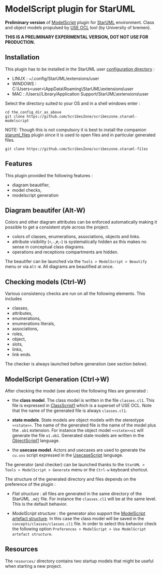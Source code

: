 ModelScript plugin for StarUML
==============================

**Preliminary version** of [ModelScript](https://modelscript.readthedocs.io/en/latest/) plugin for [StarUML](https://staruml.io/) environment. 
Class and object models propulsed by [USE OCL](https://sourceforge.net/projects/useocl/) tool (by University of bremen).

**THIS IS A PRELIMINARY EXPERIMENTAL VERSION, DOT NOT USE FOR PRODUCTION.**

Installation
------------

This plugin has to be installed in the StarUML user [configuration
directory](https://docs.staruml.io/developing-extensions/getting-started#create-an-extension) :

* LINUX : ~/.config/StarUML/extensions/user
* WINDOWS : C:\Users\<user>\AppData\Roaming\StarUML\extensions\user
* MAC : /Users/<user>/Library/Application Support/StarUML\extensions\user

Select the directory suited to your OS and in a shell windows enter :

    cd the_config_dir_as_above
    git clone https://github.com/ScribesZone/scribeszone.staruml-modelscript

NOTE: Though this is not compulsory it is best to install the companion
[staruml_files](https://github.com/ScribesZone/scribeszone.staruml-files) plugin since it is used to open files and in particular
generated files.

    git clone https://github.com/ScribesZone/scribeszone.staruml-files

Features
--------

This plugin provided the following features :

* diagram beautifier,
* model checks,
* modelscript generation


Diagram beautifer (Alt-W)
-------------------------

Colors and other diagram attributes can be enforced automatically
making it possible to get a consistent style across the project.

* colors of classes, enumerations, associations, objects and links.
* attribute visibility (`+`,`-`,`#`,`~`) is systematically hidden as this
  makes no sense in conceptual class diagrams.
* operations and receptions compartments are hidden.

The beautifer can be launched via the `Tools > ModelScript > Beautify` menu
or via `Alt-W`. All diagrams are beautified at once.

Checking models (Ctrl-W)
------------------------

Various consistency checks are run on all the following elements.
This includes 
* classes,
* attributes,
* enumerations,
* enumerations literals,
* associations,
* roles,
* object,
* slots,
* links,
* link ends.

The checker is always launched before generation (see section below).

ModelScript Generation (Ctrl->W)
--------------------------------

After checking the model (see above) the following files are generated :

* the **class model**. The class model is written in the file `classes.cl1`.
  This file is expressed in [ClassScript1](https://modelscript.readthedocs.io/en/latest/languages/classes1/index.html) which is a superset of
   USE OCL. Note that the name of the generated file is always `classes.cl1`.

* **state models**. State models are object models with the stereotype 
  `<<state>>`. The name of the generated file is the name of the model
  plus the `.ob1` extension. For instance the object model `<<state>>o1`
  will generate the file `o1.ob1`. Generated state models are written
  in the [ObjectScript1](https://modelscript.readthedocs.io/en/latest/languages/objects1/index.html) language.

* the **usecase model**. Actors and usecases are used to generate the
  `cu.uss` script expressed in the [UsecaseScript](https://modelscript.readthedocs.io/en/latest/languages/usecases/index.html) language.

The generator (and checker) can be launched thanks to the 
`StarUML > Tools > ModelScript > Generate` menu or the `Ctrl-w` keyboard
shortcut.

The structure of the generated directory and files depends on the
preference of the plugin :

* *Flat structure* : all files are generated in the same directory of
  the StarUML `.mdj` file. For instance the `classes.cl1` will be
  at the same level. This is the default behavior.

* *ModelScript structure* : the generator also support the 
  [ModelScript artefact structure](https://modelscript.readthedocs.io/en/latest/artefacts/index.html). In this case the class model
  will be saved in the `concepts/classes/classes.cl1` file. In order
  to select this behavior check the following option 
  `Preferences > ModelScript > Use ModelScript artefact structure`.

Resources
---------

The `resources/` directory contains two startup models that might be
useful when starting a new project.